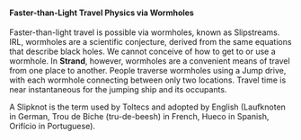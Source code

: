 #### Faster-than-Light Travel Physics via Wormholes

Faster-than-light travel is possible via wormholes, known as Slipstreams. IRL, wormholes are a scientific conjecture, derived from the same equations that describe black holes. We cannot conceive of how to get to or use a wormhole. In **Strand**, however, wormholes are a convenient means of travel from one place to another. People traverse wormholes using a Jump drive, with each wormhole connecting between only two locations. Travel time is near instantaneous for the jumping ship and its occupants.

A Slipknot is the term used by Toltecs and adopted by English (Laufknoten in German, Trou de Biche (tru-de-beesh) in French, Hueco in Spanish, Orifício in Portuguese).
